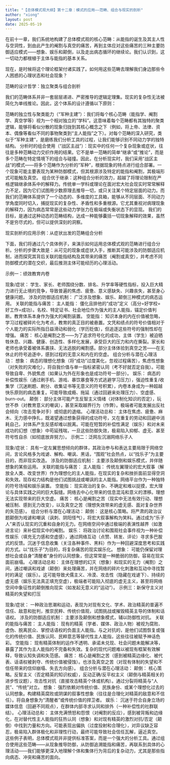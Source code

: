 ```yaml
---
title: "【总体模式观大纲】第十二章：模式的应用——范畴、组合与现实的剖析"
author: "xiong"
layout: post
date: 2025-05-19
---
```


在前十一章，我们系统地构建了总体模式观的核心范畴：从能指的诞生及其主人性与空洞性，到由此产生的阉割与真空的痛苦，再到主体应对这些痛苦的三种主要防御适应模式——想象、娱乐和颠倒，以及走出病态循环的继续论。我们认识到，这一切动力都根植于主体与能指的基本关系。

现在，是时候将这个理论框架付诸实践了。如何用这些范畴去理解我们身边那些令人困惑的心理状态和社会现象？

范畴的设计哲学：独立聚类与组合剖析

我们的范畴体系并非一套层层递进、严密推导的逻辑定理集。现实的复杂性无法被简化为单线推论。因此，这个体系的设计遵循以下原则：

范畴的独立性与聚类能力（“军种主建”）：我们将每个核心范畴（能指学、阉割学、真空学等）视为一个相对独立的“学科”。这意味着每个范畴都有其独特的聚类逻辑，能够将看似分散的现象归拢到其核心概念之下（例如，将上帝、法律、资本、偶像等看似不同的事物聚类到“主人能指”之下）。对每个范畴的深入研究，类似于“军种主建”，是磨练我们分析工具的过程，让我们能够识别不同动力学的独特结构。
分析时的组合使用（“战区主战”）：现实中的任何一个复杂现象或症状，往往是多种范畴动力交织作用的结果。它不是单一范畴的简单“继承”或“推论”，而是多个范畴在特定情境下的组合与碰撞。因此，在分析现实时，我们采用“战区主战”的模式——将多个范畴作为分析的“军种”，根据现象的特点进行组合部署。一个现象可能主要表现为某种防御模式，但其根源涉及特定的能指和阉割，其极端形式可能触及真空。
组合优于继承：这种组合分析的效力，超越了将理论限制在严格逻辑继承体系中的解释力。传统单一学科或理论在面对宏大社会现实时常常解释力不足，因为它们试图用少数原理去推导一切，或只关注某个特定层面的动力。而我们的范畴体系提供了一个动态的、多维度的工具箱，能够从不同层面、不同动力学角度同时切入，捕捉现实的复杂性、矛盾性和多重根源。它尤其重视对病理现象的解释力，因为病态常常是这些动力学张力在极端或失衡状态下的显现。
我们的目标，是通过这种动态的范畴结构，达成一种能够囊括一切现象解释的效果，虽然不是穷尽式的，但可以提供深刻的洞察。

现实剖析的应用示例：从症状出发的范畴组合分析

下面，我们将通过几个具体例子，来演示如何运用总体模式观的范畴进行组合分析。分析的步骤大致是：从可见的现象或症状入手，推断其可能涉及的防御适应机制，进而探究其背后关联的能指结构及其带来的痛苦（阉割或真空），并考虑不同防御模式的潜在交织，最后推测主体可能经历的心理活动。

示例一：绩效教育内卷

现象/症状： 学生、家长、老师围绕分数、排名、升学率等硬性指标，投入巨大精力进行无止境的竞争，导致普遍的焦虑、疲惫、意义感缺失、兴趣丧失，甚至身心健康问题。
涉及的防御适应机制： 广泛涉及想象、娱乐、颠倒三种模式的病态运用。
关联的能指与痛苦：
主人能指： 僵化且排他的“成功”定义（高分=好学校=好工作=成功）。名校、特定证书、社会地位作为强大的主人能指，锚定价值判断。教育体系本身作为强大的阉割装置。
空能指： 知识本身的内在价值被忽略，学习过程被碎片化为考点，教育的真正目的被悬置。文凭和绩点的符号价值相对于个人能力的实际所指日益滑动和弱化（学历贬值），但追逐这些符号的强制性却在增强。
痛苦： 核心是阉割之苦——为了追求符号化的成功，主体（学生）被迫牺牲休息、兴趣、健康、创造性、多样化发展，承受巨大的压力和内在撕裂。家长和老师也承受着被体系裹挟、无法逃脱的阉割感。部分主体体验到真空之苦——在无休止的符号追逐中，感到过程的无意义和内在的空虚。
组合分析与潜在心理活动：
想象： 病态的理想化想象（将“成功”过度美化，忽视过程痛苦），焦虑性想象（对失败的灾难化），将自我价值与单一指标紧密认同（考不好就否定自我）。可能导致自卑、外貌焦虑（如果认为外在形象也是成功符号一部分）。
娱乐： 病态的补偿性娱乐（通过刷手机、游戏、暴饮暴食等方式逃避学习压力），强迫性重复/收集学（沉迷刷题、刷分、收集证书等无意义的符号积累），内卷本身成为一种超越快乐原则的病态重复。可能导致成瘾、拖延（通过回避来处理压力）、空虚感、burn-out。
颠倒： 部分主体可能产生反智主义情绪（对体制化知识的否定），玩世不恭（对教育意义的嘲讽），甚至采取越界行为（作弊）。极端者可能发展出反社会倾向（攻击竞争对手）或彻底的退缩。
心理活动总和： 主体在焦虑、疲惫、麻木、无力感中挣扎，既渴望通过想象获得的成功符号，又在重复的劳动和回避中消耗自己，对体系产生反感却难以脱离。可能在短暂的补偿性满足（娱乐）和对未来成功的幻想（想象）中苟延残喘，一旦这些防御失效，极易陷入抑郁、虚无、甚至符号性自杀（如彻底放弃努力）。
示例二：泛网左沉溺网络乐子人

现象/症状： 具有一定左翼思想倾向的群体，其政治参与和表达主要局限于网络空间，言论风格多为戏谑、解构、嘲讽、黑话，“围观”社会热点，以“找乐子”为主要目的，而非现实改造。
涉及的防御适应机制： 主要涉及颠倒和娱乐模式，并伴随想象的某些运用。
关联的能指与痛苦：
主人能指： 传统左翼理论的宏大叙事（解放全人类、改变世界）作为理想化的主人能指，在现实的复杂和挫折面前显得空洞和失效。现存权力结构是他们试图挑战或嘲讽的主人能指。网络平台作为一种独特的符号场域和娱乐装置。
空能指： 现实政治的复杂、不确定和难以捉摸，宏大理论与具体实践之间的巨大裂缝。网络去中心化带来的信息混沌和意义的漂移。理想无法实现带来的巨大空虚。
痛苦： 核心是阉割之苦（现实中无法有效行动、理想被压制、感到无力改变），以及真空之苦（理想失效带来的虚无感、面对复杂世界的失范感）。
组合分析与潜在心理活动：
颠倒： 这是核心策略。将严肃的政治议题颠倒为戏谑和嘲讽（讽刺、阴阳怪气），将宏大叙事解构为笑料。通过成为“乐子人”来否认现实的沉重和自身的无力。在网络空间中通过极端的表演性越界（如激进言论）来补偿现实中的阉割。
娱乐： 将政治讨论和围观社会事件视为一种补偿性娱乐（填充无力感和空虚感），通过网络互动（点赞、转发、评论）寻求多巴胺式的反馈。沉迷于信息收集（关注各种事件、黑料）作为一种回避深度思考和实践的方式。以“找乐子”为目的，将复杂痛苦的现实娱乐化。
想象： 可能仍保留对理想社会或自身“清醒者”身份的认同想象，但这常常是一种脆弱的防御，容易在现实面前崩塌。
心理活动总和： 主体在理想的幻灭（想象）和现实的无力（阉割）之间，通过嘲讽和戏谑（颠倒）来处理痛苦，并在网络的碎片化刺激和互动中寻找暂时的满足（娱乐）。这可能导致犬儒主义、冷漠、攻击性（隐藏在戏谑下）、持续的虚无感（娱乐无法真正填充空虚），极端者可能陷入彻底的虚无主义，甚至将网络空间中象征性的颠倒推向现实（如发起无意义的“运动”）。
示例三：新保守主义对精英的失望和打压

现象/症状： 一种政治思潮和运动，表现为对现有文化、学术、政治精英的普遍不信任、敌意和批判，推崇民粹、传统价值观，试图挑战或摧毁精英主导的体制和话语权。
涉及的防御适应机制： 主要涉及颠倒和想象模式，辅以防御性对抗。
关联的能指与痛苦：
主人能指： 现有的精英（学者、媒体、政治人物）被视为腐败、虚伪、脱离民众、掌控话语权的负面主人能指。与之对抗的，是他们试图恢复或强化的传统价值、民族认同、民粹意志等替代性主人能指，这些往往被赋予神话色彩。
空能指： 现有精英体制的运作不透明、承诺未兑现、社会问题未能解决等，暴露了其作为主人能指的不完备和失效。复杂的现代问题难以被现有框架有效解释，导致认知失调和失范感。
痛苦： 核心是阉割之苦（感到被精英边缘化、被代表、话语权被剥夺、传统价值被侵蚀）。也涉及真空之苦（对现有体制的失望和不信任带来的信仰崩塌、失去方向感）。
组合分析与潜在心理活动：
颠倒： 核心策略。反智主义（否定精英的知识权威），反动正确/反平权主义（颠倒与精英相关的进步性议题），攻击性对抗（直接攻击精英个体或机构）。通过分裂将精英与“人民”、“传统”对立。
想象： 强烈依赖对传统价值、民族身份、或某个理想化过去的认同想象。构建精英腐败或阴谋的叙事性想象（往往是合理化对精英的敌意和不信任）。将自身想象为“清醒者”或传统价值的捍卫者。
娱乐： 沉迷于符合自身立场的媒体信息（回避不同观点），在群体内部寻求认同和排外（一种补偿性的社群联结）。
心理活动总和： 主体充满愤怒和怨恨（对阉割的反应），感到被背叛和边缘化，在对替代性主人能指的狂热认同（想象）和对现有精英的激烈对抗/否定（颠倒）中找到力量和方向。可能表现出偏执（过度投射和合理化），对异议缺乏容忍，极易陷入群体极化和非理性行动，最终可能导致社会信任瓦解，逼近真空。
这些例子表明，总体模式观并非提供标准答案，而是一个强大的分析工具。通过组合使用这些范畴——从现象推导防御，从防御追溯能指和痛苦，再联系到具体的心理活动——我们能够更深入地理解个体和集体行为背后的复杂动力，尤其是那些指向病态、冲突和痛苦的面向。